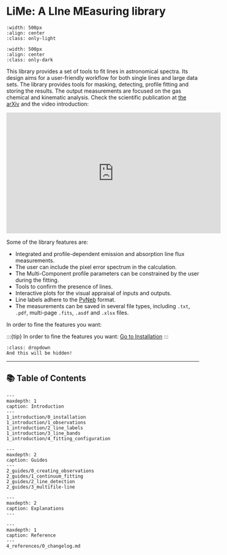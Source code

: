 # LiMe: A LIne MEasuring library

```{image} 0_resources/images/LiMe2_logo_white_transparent.png
:width: 500px
:align: center
:class: only-light
```

```{image} 0_resources/images/LiMe2_logo_dark_transparent.png
:width: 500px
:align: center
:class: only-dark
```

This library provides a set of tools to fit lines in astronomical spectra. Its design aims for a user-friendly workflow 
for both single lines and large data sets. The library provides tools for masking, detecting, profile fitting and storing
the results. The output measurements are focused on the gas chemical and kinematic analysis. Check the scientific 
publication at [the arXiv](https://arxiv.org/abs/2405.15072) and the video introduction:

<iframe width="560" height="315" src="https://www.youtube.com/embed/k733YS84cUg" frameborder="0" allow="accelerometer;
autoplay; encrypted-media; gyroscope; picture-in-picture" allowfullscreen></iframe>

Some of the library features are:

- Integrated and profile-dependent emission and absorption line flux measurements.
- The user can include the pixel error spectrum in the calculation.
- The Multi-Component profile parameters can be constrained by the user during the fitting.
- Tools to confirm the presence of lines.
- Interactive plots for the visual appraisal of inputs and outputs.
- Line labels adhere to the [PyNeb](http://research.iac.es/proyecto/PyNeb/) format.
- The measurements can be saved in several file types, including `.txt`, `.pdf`, multi-page `.fits`, `.asdf` and `.xlsx` files.

In order to fine the features you want:

:::{tip}
In order to fine the features you want:
[Go to Installation](1_introduction/0_installation.md#for-developers)
:::

```{admonition} Extra features
:class: dropdown
And this will be hidden!
```

------------------------------------------------------------------------

## 📚 Table of Contents

```{toctree}
---
maxdepth: 1
caption: Introduction
---
1_introduction/0_installation
1_introduction/1_observations
1_introduction/2_line_labels
1_introduction/3_line_bands
1_introduction/4_fitting_configuration
```


```{toctree} 
---
maxdepth: 2
caption: Guides
---
2_guides/0_creating_observations
2_guides/1_continuum_fitting
2_guides/2_line_detection
2_guides/3_multifile-line
```

```{toctree} 
---
maxdepth: 2
caption: Explanations
---

```

```{toctree} 
---
maxdepth: 1
caption: Reference
---
4_references/0_changelog.md
```
